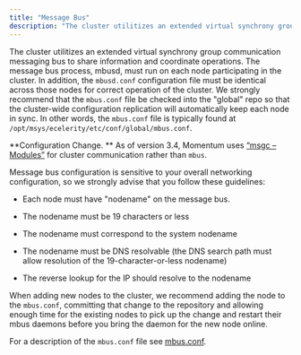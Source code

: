 ```yaml
---
title: "Message Bus"
description: "The cluster utilitizes an extended virtual synchrony group communication messaging bus to share information and coordinate operations The message bus process mbusd must run on each node participating in the cluster In addition the mbusd conf configuration file must be identical across those nodes for correct operation of the cluster..."
---
```


The cluster utilitizes an extended virtual synchrony group communication messaging bus to share information and coordinate operations. The message bus process, mbusd, must run on each node participating in the cluster. In addition, the `mbusd.conf` configuration file must be identical across those nodes for correct operation of the cluster. We strongly recommend that the `mbus.conf` file be checked into the "global" repo so that the cluster-wide configuration replication will automatically keep each node in sync. In other words, the `mbus.conf` file is typically found at `/opt/msys/ecelerity/etc/conf/global/mbus.conf`.

**Configuration Change. ** As of version 3.4, Momentum uses [“msgc – Modules”](/momentum/3/3-reference/3-reference-modules-msgc) for cluster communication rather than `mbus`.

Message bus configuration is sensitive to your overall networking configuration, so we strongly advise that you follow these guidelines:

*   Each node must have "nodename" on the message bus.

*   The nodename must be 19 characters or less

*   The nodename must correspond to the system nodename

*   The nodename must be DNS resolvable (the DNS search path must allow resolution of the 19-character-or-less nodename)

*   The reverse lookup for the IP should resolve to the nodename

When adding new nodes to the cluster, we recommend adding the node to the `mbus.conf`, committing that change to the repository and allowing enough time for the existing nodes to pick up the change and restart their mbus daemons before you bring the daemon for the new node online.

For a description of the `mbus.conf` file see [mbus.conf](/momentum/3/3-reference/mbus-conf).